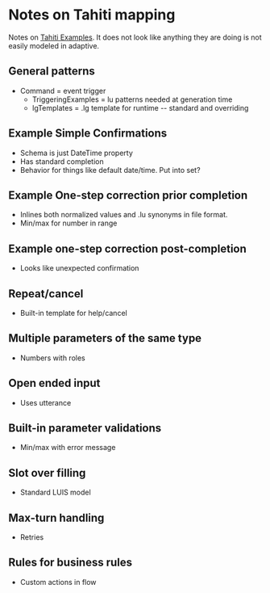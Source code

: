 # Notes on Tahiti mapping
Notes on [Tahiti Examples](https://cognitionwiki.com/display/TAH/Representative+examples+of+the+Custom+Commands+engine).  It does not look like anything they are doing is not easily modeled in adaptive.

## General patterns
* Command = event trigger 
  * TriggeringExamples = lu patterns needed at generation time
  * lgTemplates = .lg template for runtime -- standard and overriding

## Example Simple Confirmations
* Schema is just DateTime property
* Has standard completion
* Behavior for things like default date/time.  Put into set?

## Example One-step correction prior completion
* Inlines both normalized values and .lu synonyms in file format.
* Min/max for number in range

## Example one-step correction post-completion
* Looks like unexpected confirmation

## Repeat/cancel
* Built-in template for help/cancel

## Multiple parameters of the same type
* Numbers with roles

## Open ended input
* Uses utterance

## Built-in parameter validations
* Min/max with error message

## Slot over filling
* Standard LUIS model

## Max-turn handling
* Retries

## Rules for business rules
* Custom actions in flow
